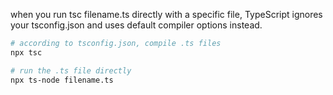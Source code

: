 
when you run tsc filename.ts directly with a specific file, TypeScript ignores your tsconfig.json and uses default compiler options instead.

```bash
# according to tsconfig.json, compile .ts files
npx tsc
```

```bash
# run the .ts file directly
npx ts-node filename.ts
```